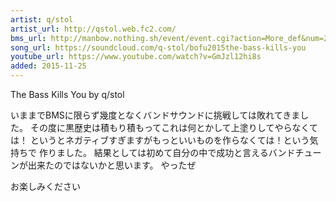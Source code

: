```yaml
---
artist: q/stol
artist_url: http://qstol.web.fc2.com/
bms_url: http://manbow.nothing.sh/event/event.cgi?action=More_def&num=232&event=104
song_url: https://soundcloud.com/q-stol/bofu2015the-bass-kills-you
youtube_url: https://www.youtube.com/watch?v=GmJzl12hi8s
added: 2015-11-25
---
```


The Bass Kills You by q/stol

いままでBMSに限らず幾度となくバンドサウンドに挑戦しては敗れてきました。
その度に黒歴史は積もり積もってこれは何とかして上塗りしてやらなくては！
というとネガティブすぎますがもっといいものを作らなくては！という気持ちで
作りました。
結果としては初めて自分の中で成功と言えるバンドチューンが出来たのではないかと思います。
やったぜ

お楽しみください
